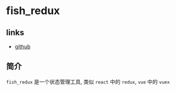 # fish_redux

## links
- [github](https://github.com/alibaba/fish-redux/blob/master/doc/README-cn.md)

## 简介
`fish_redux` 是一个状态管理工具, 类似 `react` 中的 `redux`, `vue` 中的 `vuex`
